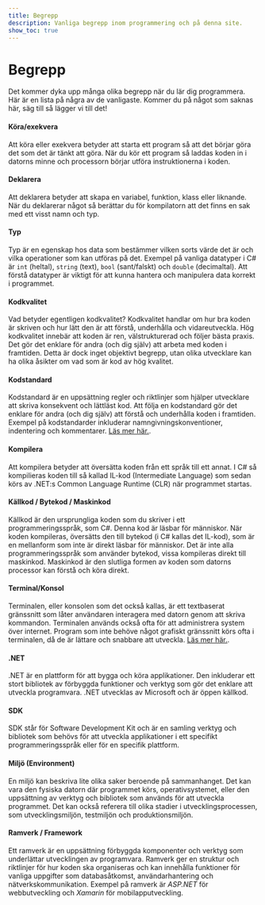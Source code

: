 ```yaml
---
title: Begrepp
description: Vanliga begrepp inom programmering och på denna site.
show_toc: true
---
```


# Begrepp

Det kommer dyka upp många olika begrepp när du lär dig programmera. Här är en lista på några av de vanligaste. Kommer du på något som saknas här, säg till så lägger vi till det!

#### Köra/exekvera
Att köra eller exekvera betyder att starta ett program så att det börjar göra det som det är tänkt att göra. När du kör ett program så laddas koden in i datorns minne och processorn börjar utföra instruktionerna i koden.

#### Deklarera
Att deklarera betyder att skapa en variabel, funktion, klass eller liknande. När du deklarerar något så berättar du för kompilatorn att det finns en sak med ett visst namn och typ.

#### Typ
Typ är en egenskap hos data som bestämmer vilken sorts värde det är och vilka operationer som kan utföras på det. Exempel på vanliga datatyper i C# är `int` (heltal), `string` (text), `bool` (sant/falskt) och `double` (decimaltal). Att förstå datatyper är viktigt för att kunna hantera och manipulera data korrekt i programmet.

#### Kodkvalitet
Vad betyder egentligen kodkvalitet? Kodkvalitet handlar om hur bra koden är skriven och hur lätt den är att förstå, underhålla och vidareutveckla. Hög kodkvalitet innebär att koden är ren, välstrukturerad och följer bästa praxis. Det gör det enklare för andra (och dig själv) att arbeta med koden i framtiden. Detta är dock inget objektivt begrepp, utan olika utvecklare kan ha olika åsikter om vad som är kod av hög kvalitet.

#### Kodstandard
Kodstandard är en uppsättning regler och riktlinjer som hjälper utvecklare att skriva konsekvent och lättläst kod. Att följa en kodstandard gör det enklare för andra (och dig själv) att förstå och underhålla koden i framtiden. Exempel på kodstandarder inkluderar namngivningskonventioner, indentering och kommentarer. [Läs mer här.](./Metodik/kodstandard.md).

#### Kompilera
Att kompilera betyder att översätta koden från ett språk till ett annat. I C# så kompilieras koden till så kallad IL-kod (Intermediate Language) som sedan körs av .NET:s Common Language Runtime (CLR) när programmet startas.

#### Källkod / Bytekod / Maskinkod
Källkod är den ursprungliga koden som du skriver i ett programmeringsspråk, som C#. Denna kod är läsbar för människor. När koden kompileras, översätts den till bytekod (i C# kallas det IL-kod), som är en mellanform som inte är direkt läsbar för människor. Det är inte alla programmeringsspråk som använder bytekod, vissa kompileras direkt till maskinkod. Maskinkod är den slutliga formen av koden som datorns processor kan förstå och köra direkt.

#### Terminal/Konsol
Terminalen, eller konsolen som det också kallas, är ett textbaserat gränssnitt som låter användaren interagera med datorn genom att skriva kommandon. Terminalen används också ofta för att administrera system över internet. Program som inte behöve något grafiskt gränssnitt körs ofta i terminalen, då de är lättare och snabbare att utveckla.
[ Läs mer här.](./Datorkunskap/console.md).

#### .NET
.NET är en plattform för att bygga och köra applikationer. Den inkluderar ett stort bibliotek av förbyggda funktioner och verktyg som gör det enklare att utveckla programvara. .NET utvecklas av Microsoft och är öppen källkod.

#### SDK
SDK står för Software Development Kit och är en samling verktyg och bibliotek som behövs för att utveckla applikationer i ett specifikt programmeringsspråk eller för en specifik plattform.

#### Miljö (Environment)
En miljö kan beskriva lite olika saker beroende på sammanhanget. Det kan vara den fysiska datorn där programmet körs, operativsystemet, eller den uppsättning av verktyg och bibliotek som används för att utveckla programmet. Det kan också referera till olika stadier i utvecklingsprocessen, som utvecklingsmiljön, testmiljön och produktionsmiljön.

#### Ramverk / Framework
Ett ramverk är en uppsättning förbyggda komponenter och verktyg som underlättar utvecklingen av programvara. Ramverk ger en struktur och riktlinjer för hur koden ska organiseras och kan innehålla funktioner för vanliga uppgifter som databasåtkomst, användarhantering och nätverkskommunikation. Exempel på ramverk är *ASP.NET* för webbutveckling och *Xamarin* för mobilapputveckling.